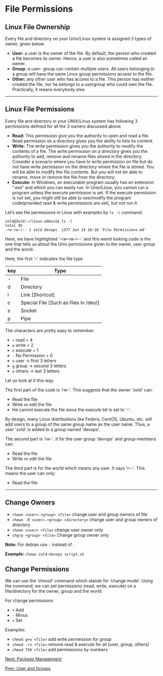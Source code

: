 # File Permissions

## Linux File Ownership

Every file and directory on your Unix/Linux system is assigned 3 types of owner, given below.

* **User:** a user is the owner of the file. By default, the person who created a file becomes its owner. Hence, a user is also sometimes called an owner.
* **Group:** a user- group can contain multiple users. All users belonging to a group will have the same Linux group permissions access to the file.
* **Other:** any other user who has access to a file. This person has neither created the file, nor he belongs to a usergroup who could own the file. Practically, it means everybody else.

***

## Linux File Permissions

Every file and directory in your UNIX/Linux system has following 3 permissions defined for all the 3 owners discussed above.

* **Read:** This permission give you the authority to open and read a file. Read permission on a directory gives you the ability to lists its content.
* **Write:** The write permission gives you the authority to modify the contents of a file. The write permission on a directory gives you the authority to add, remove and rename files stored in the directory. Consider a scenario where you have to write permission on file but do not have write permission on the directory where the file is stored. You will be able to modify the file contents. But you will not be able to rename, move or remove the file from the directory.
* **Execute:** In Windows, an executable program usually has an extension “.exe” and which you can easily run. In Unix/Linux, you cannot run a program unless the execute permission is set. If the execute permission is not set, you might still be able to see/modify the program code(provided read & write permissions are set), but not run it.

Let’s see file permissions in Linux with examples by `ls -l` command:

``` console
zold@Zold:~/linux-admin1$ ls -l
total 92
-rw-rw-r-- 1 zold devops  1377 Jun 14 16:10 'File Permissions.md'
```

Here, we have highlighted '-rw-rw-r--' and this weird looking code is the one that tells us about the Unix permissions given to the owner, user group and the world.

Here, the first '–' indicates the file type

| key | Type
| --- | ----
| -   | File
| d   | Directory
| l   | Link [Shortcut]
| c   | Special File [Such as files in /dev/]
| s   | Socket
| p   | Pipe

The characters are pretty easy to remember.

* `r` read = 4
* `w` write = 2
* `x` execute = 1
* `-` No Permission = 0
* `u` user → first 3 letters
* `g` group → second 3 letters
* `o` others → last 3 letters

Let us look at it this way.

The first part of the code is 'rw-'. This suggests that the owner 'zold' can:

* Read the file
* Write or edit the file
* He cannot execute the file since the execute bit is set to '-'.

By design, many Linux distributions like Fedora, CentOS, Ubuntu, etc. will add users to a group of the same group name as the user name. Thus, a user 'zold' is added to a group named 'devops'.

The second part is 'rw-'. It for the user group 'devops' and group-members can:

* Read the file
* Write or edit the file

The third part is for the world which means any user. It says 'r–-'. This means the user can only:

* Read the file

***

## Change Owners

* `chown <user>.<group> <file>` change user and group owners of file
* `chown -R <user>.<group> <directory>` change user and group owners of directory
* `chown <user> <file>` change user owner only
* `chgrp <group> <file>` Change group owner only

**Note:** For debian use `:` instead of `.`

**Example:** `chown zold:devops script.sh`

## Change Permissions

We can use the ‘chmod’ command which stands for ‘change mode’. Using the command, we can set permissions (read, write, execute) on a file/directory for the owner, group and the world.

For change permissions

* `+` Add
* `-` Minus
* `=` Set

Examples:

* `chmod g+w <file>` add write permession for group
* `chmod -rx <file>` remove read & execute for all [user, group, others]
* `chmod 750 <file>` add permessions by numbers

[Next: Package Management](./Package%20Management.md)

[Prev: User and Groups](./User%20and%20Groups.md)
